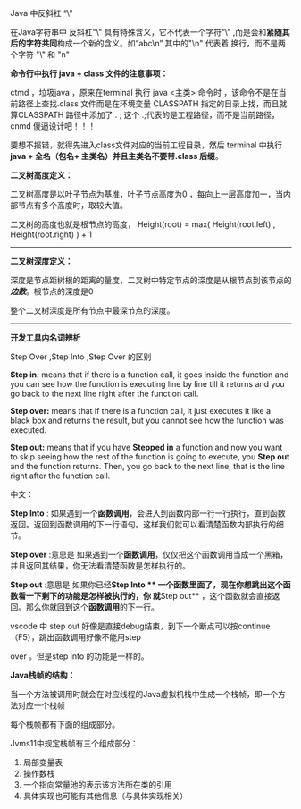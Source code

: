 Java 中反斜杠 “\”

在Java字符串中 反斜杠"\\" 具有特殊含义，它不代表一个字符“\” ,而是会和**紧随其后的字符共同**构成一个新的含义。如“abc\n”  其中的"\n" 代表着 换行，而不是两个字符 "\\" 和 "n"



**命令行中执行 java  + class 文件的注意事项：**

ctmd ，垃圾java  ，原来在terminal 执行 java  <主类> 命令时 ，该命令不是在当前路径上查找.class 文件而是在环境变量 CLASSPATH 指定的目录上找，而且就算CLASSPATH 路径中添加了 . ; 这个 .;代表的是工程路径，而不是当前路径，cnmd 傻逼设计吧！！！

要想不报错，就得先进入class文件对应的当前工程目录，然后 terminal 中执行**java + 全名（包名+ 主类名）**并且**主类名不要带.class  后缀**。





**二叉树高度定义：**

二叉树高度是以叶子节点为基准，叶子节点高度为0 ，每向上一层高度加一，当内部节点有多个高度时，取较大值。

二叉树的高度也就是根节点的高度， Height(root) = max( Height(root.left)  ,  Height(root.right)  )  + 1

----



**二叉树深度定义：**

深度是节点距树根的距离的量度，二叉树中特定节点的深度是从根节点到该节点的***边数***。根节点的深度是0

整个二叉树深度是所有节点中最深节点的深度。

----------------------------

**开发工具内名词辨析**



Step Over ,Step Into ,Step Over 的区别

**Step in:** means that if there is a function call, it goes inside the function and you can see how the function is executing line by line till it returns and you go back to the next line right after the function call.

**Step over:** means that if there is a function call, it just executes it like a black box and returns the result, but you cannot see how the function was executed.

**Step out:** means that if you have **Stepped in** a function and now you want to skip seeing how the rest of the function is going to execute, you **Step out** and the function returns. Then, you go back to the next line, that is the line right after the function call.

中文：

**Step Into** : 如果遇到一个**函数调用**，会进入到函数内部一行一行执行，直到函数返回。返回到函数调用的下一行语句。这样我们就可以看清楚函数内部执行的细节。

**Step over** :意思是 如果遇到一个**函数调用**，仅仅把这个函数调用当成一个黑箱，并且返回其结果，你无法看清楚函数是怎样执行的。

**Step out** :意思是 如果你已经**Step Into ** 一个函数里面了，现在你想跳出这个函数看一下剩下的功能是怎样被执行的，你 就**Step out** ，这个函数就会直接返回。那么你就回到这个**函数调用**的下一行。



vscode 中 step out 好像是直接debug结束，到下一个断点可以按continue（F5），跳出函数调用好像不能用step   

over 。但是step into 的功能是一样的。



**Java栈帧的结构：**

当一个方法被调用时就会在对应线程的Java虚拟机栈中生成一个栈帧，即一个方法对应一个栈帧

每个栈帧都有下面的组成部分。

Jvms11中规定栈帧有三个组成部分：

1. 局部变量表
2. 操作数栈
3. 一个指向常量池的表示该方法所在类的引用
4. 具体实现也可能有其他信息（与具体实现相关）

